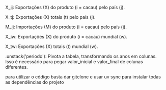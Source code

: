 X_ij: Exportações (X) do produto (i = cacau) pelo país (j).

X_tj: Exportações (X) totais (t) pelo país (j).

M_ij: Importações (M) do produto (i = cacau) pelo país (j).

X_iw: Exportações (X) do produto (i = cacau) mundial (w).

X_tw: Exportações (X) totais (t) mundial (w).

.unstack('periodo'): Pivota a tabela, transformando os anos em colunas. Isso é necessário para pegar valor_inicial e valor_final de colunas diferentes.




para utilizar o código basta dar gitclone e usar uv sync para instalar todas as dependências do projeto
